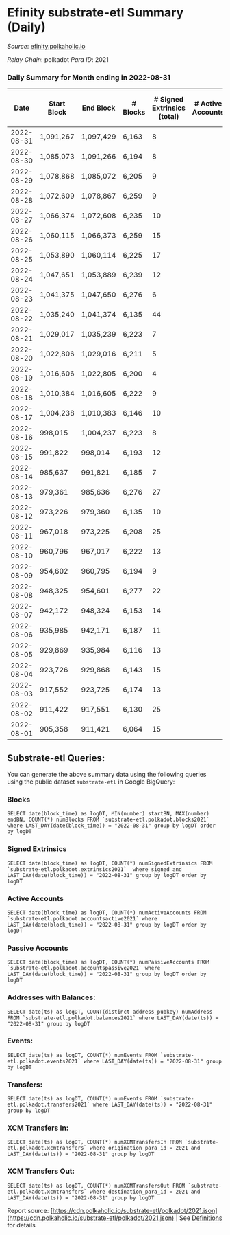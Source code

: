 # Efinity substrate-etl Summary (Daily)

_Source_: [efinity.polkaholic.io](https://efinity.polkaholic.io)

*Relay Chain*: polkadot
*Para ID*: 2021



### Daily Summary for Month ending in 2022-08-31


| Date | Start Block | End Block | # Blocks | # Signed Extrinsics (total) | # Active Accounts | # Passive | # New | # Addresses with Balances | # Events | # Transfers | # XCM Transfers In | # XCM Transfers Out | Issues | 
| ---- | ----------- | --------- | -------- | --------------------------- | ----------------- | --------- | ----- | ------------------------- | -------- | ----------- | ------------------ | ------------------- | ------ |
| 2022-08-31 | 1,091,267 | 1,097,429 | 6,163 | 8 |  |  |  | 15,549 | 18,542 |   |   |   |  |
| 2022-08-30 | 1,085,073 | 1,091,266 | 6,194 | 8 |  |  |  | 15,549 | 18,630 |   |   |   |  |
| 2022-08-29 | 1,078,868 | 1,085,072 | 6,205 | 9 |  |  |  | 15,549 | 18,669 | 2 ($4.92) |   |   |  |
| 2022-08-28 | 1,072,609 | 1,078,867 | 6,259 | 9 |  |  |  | 15,548 | 18,838 | 2 ($143.63) |   |   |  |
| 2022-08-27 | 1,066,374 | 1,072,608 | 6,235 | 10 |  |  |  | 15,546 | 18,764 |   |   |   |  |
| 2022-08-26 | 1,060,115 | 1,066,373 | 6,259 | 15 |  |  |  | 15,546 | 18,873 | 4 ($0.68) |   |   |  |
| 2022-08-25 | 1,053,890 | 1,060,114 | 6,225 | 17 |  |  |  | 15,545 | 18,760 | 2 ($0.57) |   |   |  |
| 2022-08-24 | 1,047,651 | 1,053,889 | 6,239 | 12 |  |  |  | 15,545 | 18,796 | 3 ($46.43) |   |   |  |
| 2022-08-23 | 1,041,375 | 1,047,650 | 6,276 | 6 |  |  |  | 15,544 | 18,874 | 2 ($3.81) |   |   |  |
| 2022-08-22 | 1,035,240 | 1,041,374 | 6,135 | 44 |  |  |  | 15,544 | 18,678 | 5 ($17.44) |   |   |  |
| 2022-08-21 | 1,029,017 | 1,035,239 | 6,223 | 7 |  |  |  | 15,541 | 18,715 |   |   |   |  |
| 2022-08-20 | 1,022,806 | 1,029,016 | 6,211 | 5 |  |  |  | 15,541 | 18,673 |   |   |   |  |
| 2022-08-19 | 1,016,606 | 1,022,805 | 6,200 | 4 |  |  |  | 15,541 | 18,635 |   |   |   |  |
| 2022-08-18 | 1,010,384 | 1,016,605 | 6,222 | 9 |  |  |  | 15,541 | 18,721 |   |   |   |  |
| 2022-08-17 | 1,004,238 | 1,010,383 | 6,146 | 10 |  |  |  | 15,541 | 18,493 |   |   |   |  |
| 2022-08-16 | 998,015 | 1,004,237 | 6,223 | 8 |  |  |  | 15,541 | 18,719 |   |   |   |  |
| 2022-08-15 | 991,822 | 998,014 | 6,193 | 12 |  |  |  | 15,541 | 18,645 | 1 ($3.85) |   |   |  |
| 2022-08-14 | 985,637 | 991,821 | 6,185 | 7 |  |  |  | 15,541 | 18,610 | 2 ($299.26) |   |   |  |
| 2022-08-13 | 979,361 | 985,636 | 6,276 | 27 |  |  |  | 15,538 | 18,949 | 4 ($423.84) |   |   |  |
| 2022-08-12 | 973,226 | 979,360 | 6,135 | 10 |  |  |  | 15,538 | 18,464 | 2 ($0.57) |   |   |  |
| 2022-08-11 | 967,018 | 973,225 | 6,208 | 25 |  |  |  | 15,538 | 18,730 | 1 ($0.002) |   |   |  |
| 2022-08-10 | 960,796 | 967,017 | 6,222 | 13 |  |  |  | 15,538 | 18,734 | 1 ($91.14) |   |   |  |
| 2022-08-09 | 954,602 | 960,795 | 6,194 | 9 |  |  |  | 15,538 | 18,634 | 1 ($0.19) |   |   |  |
| 2022-08-08 | 948,325 | 954,601 | 6,277 | 22 |  |  |  | 15,537 | 18,938 | 1 ($4.08) |   |   |  |
| 2022-08-07 | 942,172 | 948,324 | 6,153 | 14 |  |  |  | 15,537 | 18,529 |   |   |   |  |
| 2022-08-06 | 935,985 | 942,171 | 6,187 | 11 |  |  |  | 15,537 | 18,620 | 1 ($41.73) |   |   |  |
| 2022-08-05 | 929,869 | 935,984 | 6,116 | 13 |  |  |  | 15,536 | 18,421 | 1 ($17.32) |   |   |  |
| 2022-08-04 | 923,726 | 929,868 | 6,143 | 15 |  |  |  | 15,535 | 18,505 | 1 ($0.02) |   |   |  |
| 2022-08-03 | 917,552 | 923,725 | 6,174 | 13 |  |  |  | 15,535 | 18,584 |   |   |   |  |
| 2022-08-02 | 911,422 | 917,551 | 6,130 | 25 |  |  |  | 15,535 | 18,525 | 1 ($0.02) |   |   |  |
| 2022-08-01 | 905,358 | 911,421 | 6,064 | 15 |  |  |  | 15,535 | 18,268 | 2 ($178.39) |   |   |  |

## Substrate-etl Queries:
You can generate the above summary data using the following queries using the public dataset `substrate-etl` in Google BigQuery:


### Blocks
```
SELECT date(block_time) as logDT, MIN(number) startBN, MAX(number) endBN, COUNT(*) numBlocks FROM `substrate-etl.polkadot.blocks2021`  where LAST_DAY(date(block_time)) = "2022-08-31" group by logDT order by logDT
```


### Signed Extrinsics
```
SELECT date(block_time) as logDT, COUNT(*) numSignedExtrinsics FROM `substrate-etl.polkadot.extrinsics2021`  where signed and LAST_DAY(date(block_time)) = "2022-08-31" group by logDT order by logDT
```


### Active Accounts
```
SELECT date(block_time) as logDT, COUNT(*) numActiveAccounts FROM `substrate-etl.polkadot.accountsactive2021` where LAST_DAY(date(block_time)) = "2022-08-31" group by logDT order by logDT
```


### Passive Accounts
```
SELECT date(block_time) as logDT, COUNT(*) numPassiveAccounts FROM `substrate-etl.polkadot.accountspassive2021` where LAST_DAY(date(block_time)) = "2022-08-31" group by logDT order by logDT
```


### Addresses with Balances:
```
SELECT date(ts) as logDT, COUNT(distinct address_pubkey) numAddress FROM `substrate-etl.polkadot.balances2021` where LAST_DAY(date(ts)) = "2022-08-31" group by logDT
```


### Events:
```
SELECT date(ts) as logDT, COUNT(*) numEvents FROM `substrate-etl.polkadot.events2021` where LAST_DAY(date(ts)) = "2022-08-31" group by logDT
```


### Transfers:
```
SELECT date(ts) as logDT, COUNT(*) numEvents FROM `substrate-etl.polkadot.transfers2021` where LAST_DAY(date(ts)) = "2022-08-31" group by logDT
```


### XCM Transfers In:
```
SELECT date(ts) as logDT, COUNT(*) numXCMTransfersIn FROM `substrate-etl.polkadot.xcmtransfers` where origination_para_id = 2021 and LAST_DAY(date(ts)) = "2022-08-31" group by logDT
```


### XCM Transfers Out:
```
SELECT date(ts) as logDT, COUNT(*) numXCMTransfersOut FROM `substrate-etl.polkadot.xcmtransfers` where destination_para_id = 2021 and LAST_DAY(date(ts)) = "2022-08-31" group by logDT
```



Report source: [https://cdn.polkaholic.io/substrate-etl/polkadot/2021.json](https://cdn.polkaholic.io/substrate-etl/polkadot/2021.json) | See [Definitions](/DEFINITIONS.md) for details
